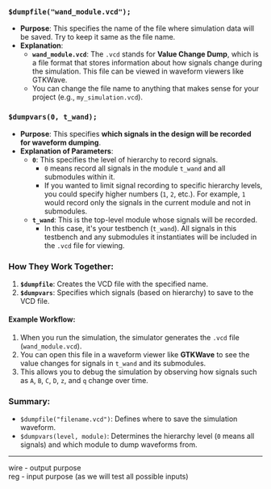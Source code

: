 ### `$dumpfile("wand_module.vcd");`

* **Purpose**: This specifies the name of the file where simulation data will be saved. Try to keep it same as the file name.
* **Explanation**:
  * **`wand_module.vcd`**: The `.vcd` stands for **Value Change Dump**, which is a file format that stores information about how signals change during the simulation. This file can be viewed in waveform viewers like GTKWave.
  * You can change the file name to anything that makes sense for your project (e.g., `my_simulation.vcd`).

### `$dumpvars(0, t_wand);`

* **Purpose**: This specifies **which signals in the design will be recorded for waveform dumping**.
* **Explanation of Parameters**:
  * **`0`**: This specifies the level of hierarchy to record signals.
    * `0` means record all signals in the module `t_wand` and all submodules within it.
    * If you wanted to limit signal recording to specific hierarchy levels, you could specify higher numbers (`1`, `2`, etc.). For example, `1` would record only the signals in the current module and not in submodules.
  * **`t_wand`**: This is the top-level module whose signals will be recorded.
    * In this case, it's your testbench (`t_wand`). All signals in this testbench and any submodules it instantiates will be included in the `.vcd` file for viewing.

### How They Work Together:

1. **`$dumpfile`**: Creates the VCD file with the specified name.
2. **`$dumpvars`**: Specifies which signals (based on hierarchy) to save to the VCD file.

#### Example Workflow:

1. When you run the simulation, the simulator generates the `.vcd` file (`wand_module.vcd`).
2. You can open this file in a waveform viewer like **GTKWave** to see the value changes for signals in `t_wand` and its submodules.
3. This allows you to debug the simulation by observing how signals such as `A`, `B`, `C`, `D`, `z`, and `q` change over time.

### Summary:

* `$dumpfile("filename.vcd")`: Defines where to save the simulation waveform.
* `$dumpvars(level, module)`: Determines the hierarchy level (`0` means all signals) and which module to dump waveforms from.

***

wire - output purpose\
reg - input purpose (as we will test all possible inputs)
